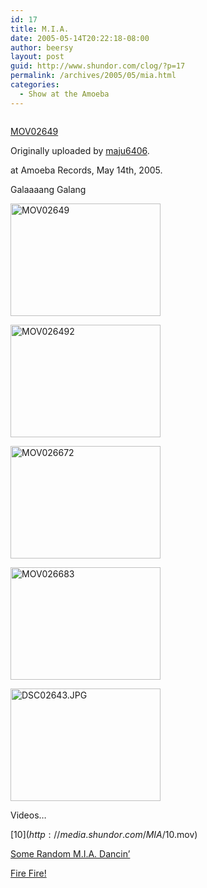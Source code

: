 ```yaml
---
id: 17
title: M.I.A.
date: 2005-05-14T20:22:18-08:00
author: beersy
layout: post
guid: http://www.shundor.com/clog/?p=17
permalink: /archives/2005/05/mia.html
categories:
  - Show at the Amoeba
---
```

<div>
  <a href="http://www.flickr.com/photos/beersy/14081893/" title="photo sharing"><img src="http://photos14.flickr.com/14081893_71b1e07d56_m.jpg" alt="" /></a> </p> 
  
  <p>
    <a href="http://www.flickr.com/photos/beersy/14081893/">MOV02649</a>
  </p>
  
  <p>
    Originally uploaded by <a href="http://www.flickr.com/people/beersy/">maju6406</a>.
  </p>
</div>

at Amoeba Records, May 14th, 2005. 

Galaaaang Galang 

[<img src="http://photos14.flickr.com/14081893_71b1e07d56_m.jpg" width="240" height="180" alt="MOV02649" />](http://www.flickr.com/photos/beersy/14081893/ "Photo Sharing") 

[<img src="http://photos13.flickr.com/14081904_6d4fa1bdb7_m.jpg" width="240" height="180" alt="MOV026492" />](http://www.flickr.com/photos/beersy/14081904/ "Photo Sharing") 

[<img src="http://photos9.flickr.com/14081923_734e3a0085_m.jpg" width="240" height="180" alt="MOV026672" />](http://www.flickr.com/photos/beersy/14081923/ "Photo Sharing") 

[<img src="http://photos11.flickr.com/14081939_1925debe08_m.jpg" width="240" height="180" alt="MOV026683" />](http://www.flickr.com/photos/beersy/14081939/ "Photo Sharing") 

[<img src="http://photos10.flickr.com/14082019_620430c0c9_m.jpg" width="240" height="180" alt="DSC02643.JPG" />](http://www.flickr.com/photos/beersy/14082019/ "Photo Sharing") 

Videos&#8230; 

[10$](http://media.shundor.com/MIA/10$.mov) 

[Some Random M.I.A. Dancin&#8217;](http://media.shundor.com/MIA/RandomDancin.mov) 

[Fire Fire!](http://media.shundor.com/MIA/FireFire.mov)